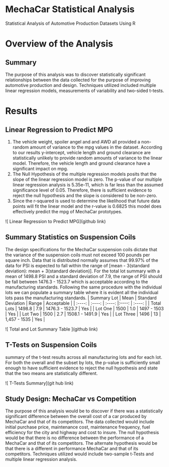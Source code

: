 # MechaCar Statistical Analysis
Statistical Analysis of Automotive Production Datasets Using R


# **Overview of the Analysis**
## **Summary**
The purpose of this analysis was to discover statistically significant relationships between the data collected for the purpose of improving automotive production and design. Techniques utilized included multiple linear regression models, measurements of variability and two-sided t-tests. 
# **Results**
## Linear Regression to Predict MPG
1.  The vehicle weight, spoiler angel and and AWD all provided a non-random amount of variance to the mpg values in the dataset. According to our results y-intercept, vehicle length and ground clearance are statistically unlikely to provide random amounts of variance to the linear model. Therefore, the vehicle length and ground clearance have a significant impact on mpg.
2. The Null Hypothesis of the multiple regression models posits that the slope of the linear regression model is zero. The p-value of our multiple linear regression analysis is 5.35e-11, which is far less than the assumed significance level of 0.05. Therefore, there is sufficient evidence to reject the null hypothesis and the slope is considered to be non-zero. 
3. Since the r-squared is used to determine the likelihood that future data points will fit the linear model and the r-value is 0.6825 this model does effectively predict the mpg of MechaCar prototypes. 

![ Linear Regression to Predict MPG](github link)

## Summary Statistics on Suspension Coils 
The design specifications for the MechaCar suspension coils dictate that the variance of the suspension coils must not exceed 100 pounds per square inch. Data that is distributed normally assumes that 99.97% of the data for PSI is expected to fall within the range of [mean - 3(standard deviation): mean + 3(standard deviation)].
For the total lot summary with a mean of 1498.8 PSI and a standard deviation of 7.9, the range of PSI should be fall between 1476.3 - 1523.7 which is acceptable according to the manufacturing standards. 
Following the same procedure with the individual lots we can populate a summary table where it is evident all the individual lots pass the manufacturing standards.
| Summary Lot | Mean | Standard Deviation | Range | Acceptable |
| :----: | :----: | :----: |:----: | :----: |
| Total Lots | 1498.8 | 7.9 | 1476.3 - 1523.7 | Yes |
| Lot One | 1500 | 1.0 | 1497 - 1503 | Yes |
| Lot Two | 1500 | 2.7 | 1508.1 - 1491.9 | Yes |
| Lot Three | 1496 | 13 | 1,457 - 1535 | Yes | 

![ Total and Lot Summary Table ](github link)

## T-Tests on Suspension Coils
summary of the t-test results across all manufacturing lots and for each lot. 
For both the overall and the subset by lots, the p-value is sufficiently small enough to have sufficient evidence to reject the null hypothesis and state that the two means are statistically different.

![ T-Tests Summary](git hub link)

## Study Design: MechaCar vs Competition
The purpose of this analysis would be to discover if there was a statistically significant difference between the overall cost of a car produced by MechaCar and that of its competitors. The data collected would include initial purchase price, maintenance cost, maintenance frequency, fuel efficiency for the city and highway and cost to insure. The null hypothesis would be that there is no difference between the performance of a MechaCar and that of its competitors. The alternate hypothesis would be that there is a different in performance MechaCar and that of its competitors.
Techniques utilized would include two-sample t-Tests and multiple linear regression analysis. 

